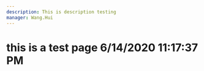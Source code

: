 ```yaml
---
description: This is description testing
manager: Wang.Hui
---
```

# this is a test page 6/14/2020 11:17:37 PM